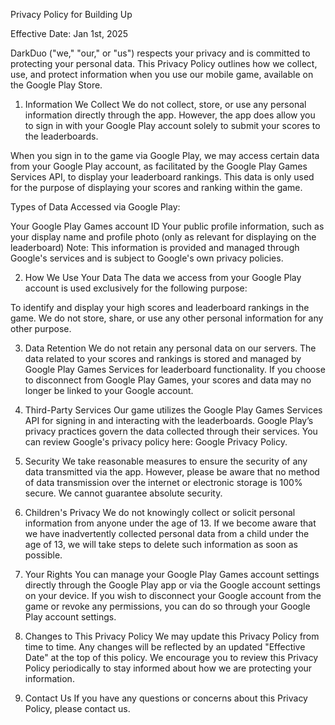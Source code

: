 Privacy Policy for Building Up

Effective Date: Jan 1st, 2025

DarkDuo ("we," "our," or "us") respects your privacy and is committed to protecting your personal data. This Privacy Policy outlines how we collect, use, and protect information when you use our mobile game, available on the Google Play Store.

1. Information We Collect
We do not collect, store, or use any personal information directly through the app. However, the app does allow you to sign in with your Google Play account solely to submit your scores to the leaderboards.

When you sign in to the game via Google Play, we may access certain data from your Google Play account, as facilitated by the Google Play Games Services API, to display your leaderboard rankings. This data is only used for the purpose of displaying your scores and ranking within the game.

Types of Data Accessed via Google Play:

Your Google Play Games account ID
Your public profile information, such as your display name and profile photo (only as relevant for displaying on the leaderboard)
Note: This information is provided and managed through Google's services and is subject to Google's own privacy policies.

2. How We Use Your Data
The data we access from your Google Play account is used exclusively for the following purpose:

To identify and display your high scores and leaderboard rankings in the game.
We do not store, share, or use any other personal information for any other purpose.

3. Data Retention
We do not retain any personal data on our servers. The data related to your scores and rankings is stored and managed by Google Play Games Services for leaderboard functionality. If you choose to disconnect from Google Play Games, your scores and data may no longer be linked to your Google account.

4. Third-Party Services
Our game utilizes the Google Play Games Services API for signing in and interacting with the leaderboards. Google Play’s privacy practices govern the data collected through their services. You can review Google's privacy policy here: Google Privacy Policy.

5. Security
We take reasonable measures to ensure the security of any data transmitted via the app. However, please be aware that no method of data transmission over the internet or electronic storage is 100% secure. We cannot guarantee absolute security.

6. Children's Privacy
We do not knowingly collect or solicit personal information from anyone under the age of 13. If we become aware that we have inadvertently collected personal data from a child under the age of 13, we will take steps to delete such information as soon as possible.

7. Your Rights
You can manage your Google Play Games account settings directly through the Google Play app or via the Google account settings on your device. If you wish to disconnect your Google account from the game or revoke any permissions, you can do so through your Google Play account settings.

8. Changes to This Privacy Policy
We may update this Privacy Policy from time to time. Any changes will be reflected by an updated "Effective Date" at the top of this policy. We encourage you to review this Privacy Policy periodically to stay informed about how we are protecting your information.

9. Contact Us
If you have any questions or concerns about this Privacy Policy, please contact us.
